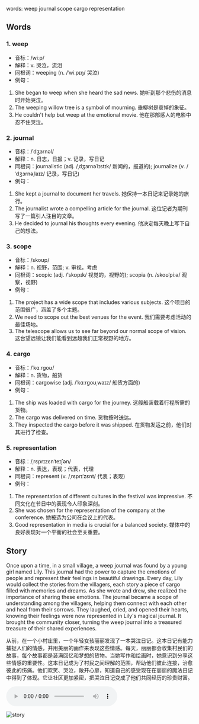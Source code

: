 words: weep journal scope cargo representation

## Words
### 1. weep
- 音标：/wiːp/ <span style="cursor: pointer;" onclick="document.getElementById('audio-player-1').play()"><i class="fas fa-volume-up"></i></span>
  <audio id="audio-player-1" src="https://files.dwong.top/words/weep.mp3" style="display:none;"></audio>
- 解释：v. 哭泣，流泪
- 同根词：weeping (n. /ˈwiːpɪŋ/ 哭泣)
- 例句：
1. She began to weep when she heard the sad news. 她听到那个悲伤的消息时开始哭泣。
2. The weeping willow tree is a symbol of mourning. 垂柳树是哀悼的象征。
3. He couldn't help but weep at the emotional movie. 他在那部感人的电影中忍不住哭泣。

### 2. journal
- 音标：/ˈdʒɜrnəl/ <span style="cursor: pointer;" onclick="document.getElementById('audio-player-2').play()"><i class="fas fa-volume-up"></i></span>
  <audio id="audio-player-2" src="https://files.dwong.top/words/journal.mp3" style="display:none;"></audio>
- 解释：n. 日志，日报；v. 记录，写日记
- 同根词：journalistic (adj. /ˌdʒɜrnəˈlɪstɪk/ 新闻的，报道的); journalize (v. /ˈdʒɜrnəˌlaɪz/ 记录，写日记)
- 例句：
1. She kept a journal to document her travels. 她保持一本日记来记录她的旅行。
2. The journalist wrote a compelling article for the journal. 这位记者为期刊写了一篇引人注目的文章。
3. He decided to journal his thoughts every evening. 他决定每天晚上写下自己的想法。

### 3. scope
- 音标：/skoʊp/ <span style="cursor: pointer;" onclick="document.getElementById('audio-player-3').play()"><i class="fas fa-volume-up"></i></span>
  <audio id="audio-player-3" src="https://files.dwong.top/words/scope.mp3" style="display:none;"></audio>
- 解释：n. 视野，范围; v. 审视，考虑
- 同根词：scopic (adj. /ˈskɒpɪk/ 视觉的，视野的); scopia (n. /skoʊˈpiːə/ 观察，视野)
- 例句：
1. The project has a wide scope that includes various subjects. 这个项目的范围很广，涵盖了多个主题。
2. We need to scope out the best venues for the event. 我们需要考虑活动的最佳场地。
3. The telescope allows us to see far beyond our normal scope of vision. 这台望远镜让我们能看到远超我们正常视野的地方。

### 4. cargo
- 音标：/ˈkɑːrɡoʊ/ <span style="cursor: pointer;" onclick="document.getElementById('audio-player-4').play()"><i class="fas fa-volume-up"></i></span>
  <audio id="audio-player-4" src="https://files.dwong.top/words/cargo.mp3" style="display:none;"></audio>
- 解释：n. 货物，船货
- 同根词：cargowise (adj. /ˈkɑːrɡoʊˌwaɪz/ 船货方面的)
- 例句：
1. The ship was loaded with cargo for the journey. 这艘船装载着行程所需的货物。
2. The cargo was delivered on time. 货物按时送达。
3. They inspected the cargo before it was shipped. 在货物发运之前，他们对其进行了检查。

### 5. representation
- 音标：/ˌrɛprɪzɛnˈteɪʃən/ <span style="cursor: pointer;" onclick="document.getElementById('audio-player-5').play()"><i class="fas fa-volume-up"></i></span>
  <audio id="audio-player-5" src="https://files.dwong.top/words/representation.mp3" style="display:none;"></audio>
- 解释：n. 表达，表现；代表，代理
- 同根词：represent (v. /ˌrɛprɪˈzɛnt/ 代表；表现)
- 例句：
1. The representation of different cultures in the festival was impressive.
不同文化在节日中的表现令人印象深刻。
2. She was chosen for the representation of the company at the conference.
她被选为公司在会议上的代表。
3. Good representation in media is crucial for a balanced society.
媒体中的良好表现对一个平衡的社会至关重要。

## Story
Once upon a time, in a small village, a weep journal was found by a young girl named Lily. This journal had the power to capture the emotions of people and represent their feelings in beautiful drawings. Every day, Lily would collect the stories from the villagers, each story a piece of cargo filled with memories and dreams. As she wrote and drew, she realized the importance of sharing these emotions. The journal became a scope of understanding among the villagers, helping them connect with each other and heal from their sorrows. They laughed, cried, and opened their hearts, knowing their feelings were now represented in Lily's magical journal. It brought the community closer, turning the weep journal into a treasured treasure of their shared experiences.

从前，在一个小村庄里，一个年轻女孩丽丽发现了一本哭泣日记。这本日记有能力捕捉人们的情感，并用美丽的画作来表现这些情感。每天，丽丽都会收集村民们的故事，每个故事都是装满回忆和梦想的货物。当她写作和绘画时，她意识到分享这些情感的重要性。这本日记成为了村民之间理解的范围，帮助他们彼此连接，治愈彼此的伤痛。他们欢笑、哭泣，敞开心扉，知道自己的感受现在在丽丽的魔法日记中得到了体现。它让社区更加紧密，把哭泣日记变成了他们共同经历的珍贵财富。


<audio controls>
  <source src="https://files.dwong.top/story/77b2865667759b7ab74a9596d5dc34c4.mp3" type="audio/mpeg">
  你的浏览器不支持音频元素。
</audio>
    

![story](https://files.dwong.top/image/77b2865667759b7ab74a9596d5dc34c4.png)

